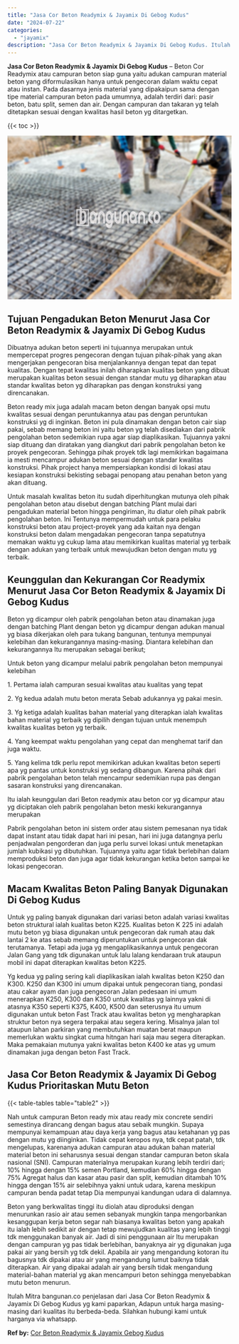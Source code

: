 ```yaml
---
title: "Jasa Cor Beton Readymix & Jayamix Di Gebog Kudus"
date: "2024-07-22"
categories: 
  - "jayamix"
description: "Jasa Cor Beton Readymix & Jayamix Di Gebog Kudus. Itulah Mitra bangunan.co penjelasan dari Jasa Cor Beton Readymix & Jayamix Di Gebog Kudus yg kami paparkan,..."
---
```


**Jasa Cor Beton Readymix & Jayamix Di Gebog Kudus** – Beton Cor Readymix atau campuran beton siap guna yaitu adukan campuran material beton yang diformulasikan hanya untuk pengecoran dalam waktu cepat atau instan. Pada dasarnya jenis material yang dipakaipun sama dengan tipe material campuran beton pada umumnya, adalah terdiri dari: pasir beton, batu split, semen dan air. Dengan campuran dan takaran yg telah ditetapkan sesuai dengan kwalitas hasil beton yg ditargetkan.

{{< toc >}}

![Jasa Cor Beton Readymix & Jayamix Di Gebog Kudus](/images/jasa-cor-readymix-56.png)

## Tujuan Pengadukan Beton Menurut Jasa Cor Beton Readymix & Jayamix Di Gebog Kudus

Dibuatnya adukan beton seperti ini tujuannya merupakan untuk mempercepat progres pengecoran dengan tujuan pihak-pihak yang akan mengerjakan pengecoran bisa menjalankannya dengan tepat dan tepat kualitas. Dengan tepat kwalitas inilah diharapkan kualitas beton yang dibuat merupakan kualitas beton sesuai dengan standar mutu yg diharapkan atau standar kwalitas beton yg diharapkan pas dengan konstruksi yang direncanakan.

Beton ready mix juga adalah macam beton dengan banyak opsi mutu kwalitas sesuai dengan peruntukannya atau pas dengan peruntukan konstruksi yg di inginkan. Beton ini pula dinamakan dengan beton cair siap pakai, sebab memang beton ini yaitu beton yg telah disediakan dari pabrik pengolahan beton sedemikian rupa agar siap diaplikasikan. Tujuannya yakni siap dituang dan diratakan yang diangkut dari pabrik pengolahan beton ke proyek pengecoran. Sehingga pihak proyek tdk lagi memikirkan bagaimana ia mesti mencampur adukan beton sesuai dengan standar kwalitas konstruksi. Pihak project hanya mempersiapkan kondisi di lokasi atau kesiapan konstruksi bekisting sebagai penopang atau penahan beton yang akan dituang.

Untuk masalah kwalitas beton itu sudah diperhitungkan mutunya oleh pihak pengolahan beton atau disebut dengan batching Plant mulai dari pengadukan material beton hingga pengiriman, itu diatur oleh pihak pabrik pengolahan beton. Ini Tentunya mempermudah untuk para pelaku konstruksi beton atau project-proyek yang ada kaitan nya dengan konstruksi beton dalam mengadakan pengecoran tanpa sepatutnya memakan waktu yg cukup lama atau memikirkan kualitas material yg terbaik dengan adukan yang terbaik untuk mewujudkan beton dengan mutu yg terbaik.

## Keunggulan dan Kekurangan Cor Readymix Menurut Jasa Cor Beton Readymix & Jayamix Di Gebog Kudus

Beton yg dicampur oleh pabrik pengolahan beton atau dinamakan juga dengan batching Plant dengan beton yg dicampur dengan adukan manual yg biasa dikerjakan oleh para tukang bangunan, tentunya mempunyai kelebihan dan kekurangannya masing-masing. Diantara kelebihan dan kekurangannya Itu merupakan sebagai berikut;

Untuk beton yang dicampur melalui pabrik pengolahan beton mempunyai kelebihan

1\. Pertama ialah campuran sesuai kwalitas atau kualitas yang tepat

2\. Yg kedua adalah mutu beton merata Sebab adukannya yg pakai mesin.

3\. Yg ketiga adalah kualitas bahan material yang diterapkan ialah kwalitas bahan material yg terbaik yg dipilih dengan tujuan untuk menempuh kwalitas kualitas beton yg terbaik.

4\. Yang keempat waktu pengolahan yang cepat dan menghemat tarif dan juga waktu.

5\. Yang kelima tdk perlu repot memikirkan adukan kwalitas beton seperti apa yg pantas untuk konstruksi yg sedang dibangun. Karena pihak dari pabrik pengolahan beton telah mencampur sedemikian rupa pas dengan sasaran konstruksi yang direncanakan.

Itu ialah keunggulan dari Beton readymix atau beton cor yg dicampur atau yg diciptakan oleh pabrik pengolahan beton meski kekurangannya merupakan

Pabrik pengolahan beton ini sistem order atau sistem pemesanan nya tidak dapat instant atau tidak dapat hari ini pesan, hari ini juga datangnya perlu penjadwalan pengorderan dan juga perlu survei lokasi untuk menetapkan jumlah kubikasi yg dibutuhkan. Tujuannya yaitu agar tidak berlebihan dalam memproduksi beton dan juga agar tidak kekurangan ketika beton sampai ke lokasi pengecoran.

## Macam Kwalitas Beton Paling Banyak Digunakan Di Gebog Kudus

Untuk yg paling banyak digunakan dari variasi beton adalah variasi kwalitas beton struktural ialah kualitas beton K225. Kualitas beton K 225 ini adalah mutu beton yg biasa digunakan untuk pengecoran dak rumah atau dak lantai 2 ke atas sebab memang diperuntukan untuk pengecoran dak terutamanya. Tetapi ada juga yg mengaplikasikannya untuk pengecoran Jalan Gang yang tdk digunakan untuk lalu lalang kendaraan truk ataupun mobil ini dapat diterapkan kwalitas beton K225.

Yg kedua yg paling sering kali diaplikasikan ialah kwalitas beton K250 dan K300. K250 dan K300 ini umum dipakai untuk pengecoran tiang, pondasi atau cakar ayam dan juga pengecoran Jalan pedesaan ini umum menerapkan K250, K300 dan K350 untuk kwalitas yg lainnya yakni di atasnya K350 seperti K375, K400, K500 dan seterusnya itu umum digunakan untuk beton Fast Track atau kwalitas beton yg mengharapkan struktur beton nya segera terpakai atau segera kering. Misalnya jalan tol ataupun lahan parkiran yang membutuhkan muatan berat maupun memerlukan waktu singkat cuma hitngan hari saja mau segera diterapkan. Maka pemakaian mutunya yakni kwalitas beton K400 ke atas yg umum dinamakan juga dengan beton Fast Track.

## Jasa Cor Beton Readymix & Jayamix Di Gebog Kudus Prioritaskan Mutu Beton

{{< table-tables table="table2" >}}

Nah untuk campuran Beton ready mix atau ready mix concrete sendiri semestinya dirancang dengan bagus atau sebaik mungkin. Supaya mempunyai kemampuan atau daya kerja yang bagus atau ketahanan yg pas dengan mutu yg diinginkan. Tidak cepat keropos nya, tdk cepat patah, tdk mengelupas, karenanya adukan campuran atau adukan bahan material material beton ini seharusnya sesuai dengan standar campuran beton skala nasional (SNI). Campuran materialnya merupakan kurang lebih terdiri dari; 10% hingga dengan 15% semen Portland, kemudian 60% hingga dengan 75% Agregat halus dan kasar atau pasir dan split, kemudian ditambah 10% hingga dengan 15% air selebihnya yakni untuk udara, karena meskipun campuran benda padat tetap Dia mempunyai kandungan udara di dalamnya.

Beton yang berkwalitas tinggi itu diolah atau diproduksi dengan menurunkan rasio air atau semen sebanyak mungkin tanpa mengorbankan kesanggupan kerja beton segar nah biasanya kwalitas beton yang apakah itu ialah lebih sedikit air dengan tetap mewujudkan kualitas yang lebih tinggi tdk menggunakan banyak air. Jadi di sini penggunaan air Itu merupakan dengan campuran yg pas tidak berlebihan, banyaknya air yg digunakan juga pakai air yang bersih yg tdk dekil. Apabila air yang mengandung kotoran itu bagusnya tdk dipakai atau air yang mengandung lumut baiknya tidak diterapkan. Air yang dipakai adalah air yang bersih tidak mengandung material-bahan material yg akan mencampuri beton sehingga menyebabkan mutu beton menurun.

Itulah Mitra bangunan.co penjelasan dari Jasa Cor Beton Readymix & Jayamix Di Gebog Kudus yg kami paparkan, Adapun untuk harga masing-masing dari kualitas itu berbeda-beda. Silahkan hubungi kami untuk harganya via whatsapp.

**Ref by:** [Cor Beton Readymix & Jayamix Gebog Kudus](https://id.wikipedia.org/wiki/Cor)
